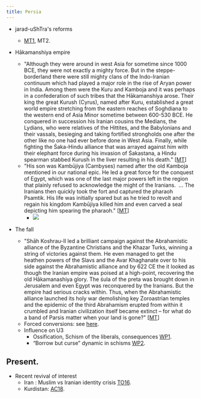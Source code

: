 ```yaml
---
title: Persia
---
```



- jarad-uShTra's reforms
    - [MT1](https://manasataramgini.wordpress.com/2008/12/26/iranian-miscellany/), MT2.
- Hākamanshiya empire
    - "Although they were around in west Asia for sometime since 1000 BCE, they were not exactly a mighty force. But in the steppe-borderland there were still mighty clans of the Indo-Iranian continuum which had played a major role in the rise of Aryan power in India. Among them were the Kuru and Kamboja and it was perhaps in a confederation of such tribes that the Hākamanshiya arose. Their king the great Kurush (Cyrus), named after Kuru, established a great world empire stretching from the eastern reaches of Soghdiana to the western end of Asia Minor sometime between 600-530 BCE. He conquered in succession his Iranian cousins the Medians, the Lydians, who were relatives of the Hittites, and the Babylonians and their vassals, besieging and taking fortified strongholds one after the other like no one had ever before done in West Asia. Finally, while fighting the Śaka-Hindu alliance that was arrayed against him with their elephant force during his invasion of Śakastana, a Hindu spearman stabbed Kurush in the liver resulting in his death." \[[MT](https://manasataramgini.wordpress.com/2017/11/07/of-lives-of-men-of-times-of-men-i/)\]
    - "His son was Kambūjiya (Cambyses) named after the old Kamboja mentioned in our national epic. He led a great force for the conquest of Egypt, which was one of the last major powers left in the region that plainly refused to acknowledge the might of the Iranians.  … The Iranians then quickly took the fort and captured the pharaoh Psamtik. His life was initially spared but as he tried to revolt and regain his kingdom Kambūjiya killed him and even carved a seal depicting him spearing the pharaoh." \[[MT](https://manasataramgini.wordpress.com/2017/11/07/of-lives-of-men-of-times-of-men-i/)\]
        - [![](https://i.imgur.com/lnTufx2.jpg)](https://i.imgur.com/lnTufx2.jpg)
            
              
            
- The fall
    - "Shāh Koshrau-II led a brilliant campaign against the Abrahamistic alliance of the Byzantine Christians and the Khazar Turks, winning a string of victories against them. He even managed to get the heathen powers of the Slavs and the Avar Khaghanate over to his side against the Abrahamistic alliance and by 622 CE the it looked as though the Iranian empire was poised at a high-point, recovering the old Hākamanashiya glory. The śula of the preta was brought down in Jerusalem and even Egypt was reconquered by the Iranians. But the empire had serious cracks within. Thus, when the Abrahamistic alliance launched its holy war demolishing key Zoroastrian temples and the epidemic of the third Abrahamism erupted from within it crumbled and Iranian civilization itself became extinct – for what do a band of Parsis matter when your land is gone?" \[[MT](https://manasataramgini.wordpress.com/2017/11/07/of-lives-of-men-of-times-of-men-i/)\]
    - Forced conversions: see [here](../../main/rivals/abe-disease/islam/intro/).
    - Influence on U3
        - Ossification, Schism of the liberals, consequences [WP1](https://agnimaan.wordpress.com/2015/08/31/a-hindu-perspective-on-zoroastrians-schism-of-the-liberals-and-its-dangers/).
        - “Borrow but curse” dynamic in schisms [WP2](https://agnimaan.wordpress.com/2015/08/31/borrow-but-curse-dynamic-in-schisms/).

## Present.
- Recent revival of interest
    - Iran : Muslim vs Iranian identity crisis [TO16](http://www.thetower.org/article/the-religion-that-the-iranian-mullahs-fear-most-zoroastrianism/?utm_content=buffer28b7a&utm_medium=social&utm_source=twitter.com&utm_campaign=buffer).
    - Kurdistan: [AC18](https://www.academia.edu/36188583/_Zoroaster_was_a_Kurd_Neo-Zoroastrianism_among_the_Iraqi_Kurds).